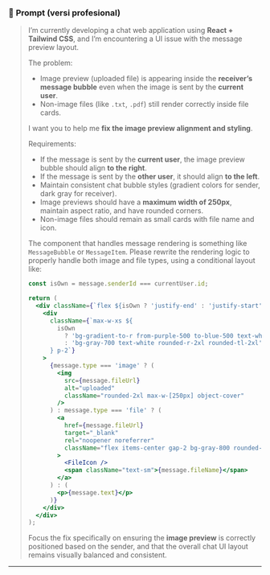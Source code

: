 ### 💼 **Prompt (versi profesional)**

> I’m currently developing a chat web application using **React + Tailwind CSS**, and I’m encountering a UI issue with the message preview layout.
>
> The problem:
>
> * Image preview (uploaded file) is appearing inside the **receiver’s message bubble** even when the image is sent by the **current user**.
> * Non-image files (like `.txt`, `.pdf`) still render correctly inside file cards.
>
> I want you to help me **fix the image preview alignment and styling**.
>
> Requirements:
>
> * If the message is sent by the **current user**, the image preview bubble should align **to the right**.
> * If the message is sent by the **other user**, it should align **to the left**.
> * Maintain consistent chat bubble styles (gradient colors for sender, dark gray for receiver).
> * Image previews should have a **maximum width of 250px**, maintain aspect ratio, and have rounded corners.
> * Non-image files should remain as small cards with file name and icon.
>
> The component that handles message rendering is something like `MessageBubble` or `MessageItem`.
> Please rewrite the rendering logic to properly handle both image and file types, using a conditional layout like:
>
> ```jsx
> const isOwn = message.senderId === currentUser.id;
>
> return (
>   <div className={`flex ${isOwn ? 'justify-end' : 'justify-start'} mb-2`}>
>     <div
>       className={`max-w-xs ${
>         isOwn
>           ? 'bg-gradient-to-r from-purple-500 to-blue-500 text-white rounded-l-2xl rounded-tr-2xl'
>           : 'bg-gray-700 text-white rounded-r-2xl rounded-tl-2xl'
>       } p-2`}
>     >
>       {message.type === 'image' ? (
>         <img
>           src={message.fileUrl}
>           alt="uploaded"
>           className="rounded-2xl max-w-[250px] object-cover"
>         />
>       ) : message.type === 'file' ? (
>         <a
>           href={message.fileUrl}
>           target="_blank"
>           rel="noopener noreferrer"
>           className="flex items-center gap-2 bg-gray-800 rounded-lg p-2"
>         >
>           <FileIcon />
>           <span className="text-sm">{message.fileName}</span>
>         </a>
>       ) : (
>         <p>{message.text}</p>
>       )}
>     </div>
>   </div>
> );
> ```
>
> Focus the fix specifically on ensuring the **image preview** is correctly positioned based on the sender, and that the overall chat UI layout remains visually balanced and consistent.

---